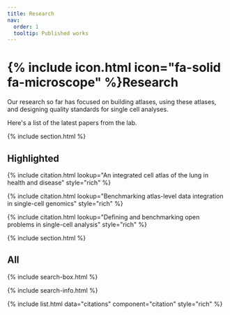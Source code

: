 ```yaml
---
title: Research
nav:
  order: 1
  tooltip: Published works
---
```


# {% include icon.html icon="fa-solid fa-microscope" %}Research

Our research so far has focused on building atlases, using these atlases, and designing quality standards for single cell analyses.

Here's a list of the latest papers from the lab.

{% include section.html %}

## Highlighted

{% include citation.html lookup="An integrated cell atlas of the lung in health and disease" style="rich" %}

{% include citation.html lookup="Benchmarking atlas-level data integration in single-cell genomics" style="rich" %}

{% include citation.html lookup="Defining and benchmarking open problems in single-cell analysis" style="rich" %}

{% include section.html %}

## All

{% include search-box.html %}

{% include search-info.html %}

{% include list.html data="citations" component="citation" style="rich" %}

